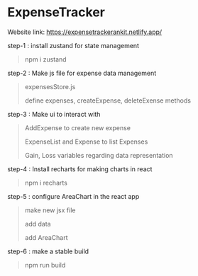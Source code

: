 # ExpenseTracker

Website link: https://expensetrackerankit.netlify.app/

step-1 : install zustand for state management
>npm i zustand

step-2 : Make js file for expense data management 
>expensesStore.js
>
>define expenses, createExpense, deleteExense methods

step-3 : Make ui to interact with 
> AddExpense to create new expense
> 
> ExpenseList and Expense to list Expenses
> 
> Gain, Loss variables regarding data representation

step-4 : Install recharts for making charts in react
> npm i recharts

step-5 : configure AreaChart in the react app
> make new jsx file
>
> add data
>
> add AreaChart

step-6 : make a stable build
> npm run build
